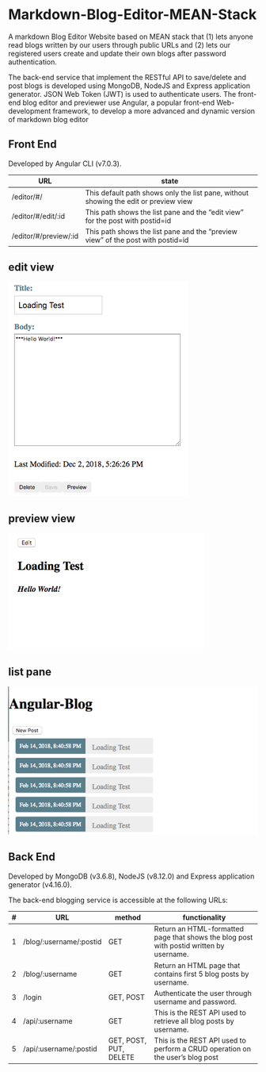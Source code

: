 # Markdown-Blog-Editor-MEAN-Stack
A markdown Blog Editor Website based on MEAN stack that 
(1) lets anyone read blogs written by our users through public URLs and 
(2) lets our registered users create and update their own blogs after password authentication. 

The back-end service that implement the RESTful API to save/delete and post blogs is developed using MongoDB, NodeJS and Express application generator. JSON Web Token (JWT) is used to authenticate users. The front-end blog editor and previewer use Angular, a popular front-end Web-development framework, to develop a more advanced and dynamic version of markdown blog editor 


## Front End
Developed by Angular CLI (v7.0.3).

URL | state
------------ | ------------- 
/editor/#/ | This default path shows only the list pane, without showing the edit or preview view
/editor/#/edit/:id | This path shows the list pane and the “edit view” for the post with postid=id
/editor/#/preview/:id	| This path shows the list pane and the “preview view” of the post with postid=id

edit view
---
![name](./edit.png 'edit')

preview view
---
![name](./preview.png 'preview')

list pane
---
![name](./list.png 'list')


## Back End
Developed by MongoDB (v3.6.8), NodeJS (v8.12.0) and Express application generator (v4.16.0).

The back-end blogging service is accessible at the following URLs:

\#  | URL | method | functionality
-- | ----- | ----- | ------------- 
1  | /blog/:username/:postid | GET | Return an HTML-formatted page that shows the blog post with postid written by username.
2  | /blog/:username | GET  | Return an HTML page that contains first 5 blog posts by username.
3  | /login | GET, POST | Authenticate the user through username and password.
4  | /api/:username | GET | This is the REST API used to retrieve all blog posts by username.
5  | /api/:username/:postid | GET, POST, PUT, DELETE | This is the REST API used to perform a CRUD operation on the user’s blog post	
